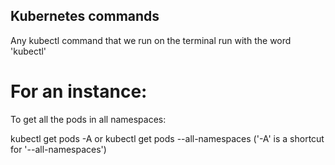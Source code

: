 ## Kubernetes commands 

Any kubectl command that we run on the terminal run with the word 'kubectl'

# For an instance:
To get all the pods in all namespaces:

kubectl get pods -A or kubectl get pods --all-namespaces ('-A' is a shortcut for '--all-namespaces')


